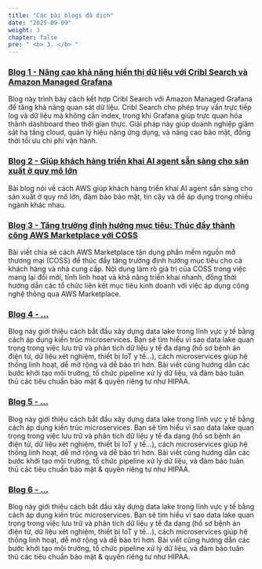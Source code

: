 ```yaml
---
title: "Các bài blogs đã dịch"
date: "2025-09-09"
weight: 3
chapter: false
pre: " <b> 3. </b> "
---
```


###  [Blog 1 - Nâng cao khả năng hiển thị dữ liệu với Cribl Search và Amazon Managed Grafana](3.1-Blog1/)
Blog này trình bày cách kết hợp Cribl Search với Amazon Managed Grafana để tăng khả năng quan sát dữ liệu. Cribl Search cho phép truy vấn trực tiếp log và dữ liệu mà không cần index, trong khi Grafana giúp trực quan hóa thành dashboard theo thời gian thực. Giải pháp này giúp doanh nghiệp giám sát hạ tầng cloud, quản lý hiệu năng ứng dụng, và nâng cao bảo mật, đồng thời tối ưu chi phí vận hành.
###  [Blog 2 - Giúp khách hàng triển khai AI agent sẵn sàng cho sản xuất ở quy mô lớn](3.2-Blog2/)
Bài blog nói về cách AWS giúp khách hàng triển khai AI agent sẵn sàng cho sản xuất ở quy mô lớn, đảm bảo bảo mật, tin cậy và dễ áp dụng trong nhiều ngành khác nhau.
###  [Blog 3 - Tăng trưởng định hướng mục tiêu: Thúc đẩy thành công AWS Marketplace với COSS](3.3-Blog3/)
Bài viết chia sẻ cách AWS Marketplace tận dụng phần mềm nguồn mở thương mại (COSS) để thúc đẩy tăng trưởng định hướng mục tiêu cho cả khách hàng và nhà cung cấp. Nội dung làm rõ giá trị của COSS trong việc mang lại đổi mới, tính linh hoạt và khả năng triển khai nhanh, đồng thời hướng dẫn các tổ chức liên kết mục tiêu kinh doanh với việc áp dụng công nghệ thông qua AWS Marketplace.
###  [Blog 4 - ...](3.4-Blog4/)
Blog này giới thiệu cách bắt đầu xây dựng data lake trong lĩnh vực y tế bằng cách áp dụng kiến trúc microservices. Bạn sẽ tìm hiểu vì sao data lake quan trọng trong việc lưu trữ và phân tích dữ liệu y tế đa dạng (hồ sơ bệnh án điện tử, dữ liệu xét nghiệm, thiết bị IoT y tế…), cách microservices giúp hệ thống linh hoạt, dễ mở rộng và dễ bảo trì hơn. Bài viết cũng hướng dẫn các bước khởi tạo môi trường, tổ chức pipeline xử lý dữ liệu, và đảm bảo tuân thủ các tiêu chuẩn bảo mật & quyền riêng tư như HIPAA.
###  [Blog 5 - ...](3.5-Blog5/)
Blog này giới thiệu cách bắt đầu xây dựng data lake trong lĩnh vực y tế bằng cách áp dụng kiến trúc microservices. Bạn sẽ tìm hiểu vì sao data lake quan trọng trong việc lưu trữ và phân tích dữ liệu y tế đa dạng (hồ sơ bệnh án điện tử, dữ liệu xét nghiệm, thiết bị IoT y tế…), cách microservices giúp hệ thống linh hoạt, dễ mở rộng và dễ bảo trì hơn. Bài viết cũng hướng dẫn các bước khởi tạo môi trường, tổ chức pipeline xử lý dữ liệu, và đảm bảo tuân thủ các tiêu chuẩn bảo mật & quyền riêng tư như HIPAA.
###  [Blog 6 - ...](3.6-Blog6/)
Blog này giới thiệu cách bắt đầu xây dựng data lake trong lĩnh vực y tế bằng cách áp dụng kiến trúc microservices. Bạn sẽ tìm hiểu vì sao data lake quan trọng trong việc lưu trữ và phân tích dữ liệu y tế đa dạng (hồ sơ bệnh án điện tử, dữ liệu xét nghiệm, thiết bị IoT y tế…), cách microservices giúp hệ thống linh hoạt, dễ mở rộng và dễ bảo trì hơn. Bài viết cũng hướng dẫn các bước khởi tạo môi trường, tổ chức pipeline xử lý dữ liệu, và đảm bảo tuân thủ các tiêu chuẩn bảo mật & quyền riêng tư như HIPAA.
